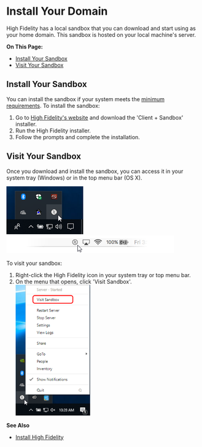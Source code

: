 # Install Your Domain

High Fidelity has a local sandbox that you can download and start using as your home domain. This sandbox is hosted on your local machine's server. 

**On This Page:**

+ [Install Your Sandbox](#install-your-sandbox)
+ [Visit Your Sandbox](#visit-your-sandbox)

## Install Your Sandbox

You can install the sandbox if your system meets the [minimum requirements](../../explore/get-started/install.html#minimum-system-requirements). To install the sandbox:

1. Go to [High Fidelity's website](https://highfidelity.com/download/sandbox) and download the 'Client + Sandbox' installer.
2. Run the High Fidelity installer.
3. Follow the prompts and complete the installation.


## Visit Your Sandbox

Once you download and install the sandbox, you can access it in your system tray (Windows) or in the top menu bar (OS X). 

![](_images/system-tray.png)
![](_images/top-menu-bar.png)

To visit your sandbox:

1. Right-click the High Fidelity icon in your system tray or top menu bar. 
2. On the menu that opens, click 'Visit Sandbox'. ![](_images/visit-sandbox.png)

**See Also**
+ [Install High Fidelity](../../explore/get-started/install.html)


